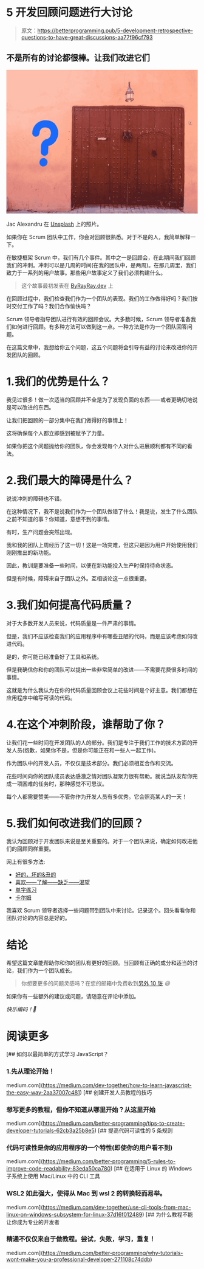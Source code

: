 # 5 开发回顾问题进行大讨论

> 原文：<https://betterprogramming.pub/5-development-retrospective-questions-to-have-great-discussions-aa77f96cf793>

## 不是所有的讨论都很棒。让我们改进它们

![](img/73486f42dce59f7bca8f592ea5021725.png)

Jac Alexandru 在 [Unsplash](https://unsplash.com?utm_source=medium&utm_medium=referral) 上的照片。

如果你在 Scrum 团队中工作，你会对回顾很熟悉。对于不是的人，我简单解释一下。

在敏捷框架 Scrum 中，我们有几个事件。其中之一是回顾会，在此期间我们回顾我们的冲刺。冲刺可以是几周的时间(在我的团队中，是两周)。在那几周里，我们致力于一系列的用户故事。那些用户故事定义了我们必须构建什么。

> 这个故事最初发表在 [ByRayRay.dev](https://byrayray.dev/posts/2020-12-09-five-development-retrospective-questions-to-have-great-discussions) 上

在回顾过程中，我们检查我们作为一个团队的表现。我们的工作做得好吗？我们按时交付工作了吗？我们合作愉快吗？

Scrum 领导者指导团队进行有效的回顾会议。大多数时候，Scrum 领导者准备我们如何进行回顾。有多种方法可以做到这一点。一种方法是作为一个团队回答问题。

在这篇文章中，我想给你五个问题，这五个问题将会引导有益的讨论来改进你的开发团队的回顾。

# 1.我们的优势是什么？

我见过很多！做一次适当的回顾并不全是为了发现负面的东西——或者更确切地说是可以改进的东西。

让我们把回顾的一部分集中在我们做得好的事情上！

这将确保每个人都立即感到被赋予了力量。

如果你把这个问题抛给你的团队，你会发现每个人对什么进展顺利都有不同的看法。

# 2.我们最大的障碍是什么？

说说冲刺的障碍也不错。

在这种情况下，我不是说我们作为一个团队做错了什么！我是说，发生了什么团队之前不知道的事？你知道，意想不到的事情。

有时，生产问题会突然出现。

我和我的团队上周经历了这一切！这是一场灾难，但这只是因为用户开始使用我们刚刚推出的新功能。

因此，教训是要准备一些时间，以便在新功能投入生产时保持待命状态。

但是有时候，障碍来自于团队之外。互相谈论这一点很重要。

# 3.我们如何提高代码质量？

对于大多数开发人员来说，代码质量是一件严肃的事情。

但是，我们不应该检查我们的应用程序中有哪些丑陋的代码，而是应该考虑如何改进代码。

是的，你可能已经准备好了工具和系统。

但是我确信你和你的团队可以提出一些非常简单的改进——不需要花费很多时间的事情。

这就是为什么我认为在你的代码质量回顾会议上花些时间是个好主意。我们都想在应用程序中编写可读的代码。

# 4.在这个冲刺阶段，谁帮助了你？

让我们花一些时间在开发团队的人的部分。我们是专注于我们工作的技术方面的开发人员(抱歉，如果你不是，但是你可能正在和一些人一起工作)。

作为团队中的开发人员，不仅仅是技术部分。我们必须相互合作和交流。

花些时间向你的团队成员表达感激之情对团队凝聚力很有帮助。就说当队友帮你完成一项困难的任务时，那种感觉不可思议。

每个人都需要赞美——不管你作为开发人员有多优秀。它会照亮某人的一天！

# 5.我们如何改进我们的回顾？

我认为回顾对于开发团队来说是至关重要的。对于一个团队来说，确定如何改进他们的回顾同样重要。

网上有很多方法:

*   [好的，坏的&丑的](https://www.funretrospectives.com/the-good-the-bad-and-the-ugly/)
*   [喜欢——了解——缺乏——渴望](https://www.funretrospectives.com/the-4-ls-liked-learned-lacked-longed-for/)
*   [单字练习](https://www.benlinders.com/2013/feelings-matter-in-agile-retrospectives/)
*   [卡尔姆](https://www.funretrospectives.com/kalm-keep-add-more-less/)

我喜欢 Scrum 领导者选择一些问题带到团队中来讨论。记录这个。回头看看你和团队讨论的内容总是好的。

# 结论

希望这篇文章能帮助你和你的团队有更好的回顾。当回顾有正确的成分和适当的讨论，我们作为一个团队成长。

> 你想要更多的问题灵感吗？在您的邮箱中免费收到[另外 10 张](https://mailchi.mp/3dee30d99133/shake-up-retrospective) *😃*

如果你有一些额外的建议或问题，请随意在评论中添加。

*快乐编码！🚀*

# 阅读更多

[](https://medium.com/dev-together/how-to-learn-javascript-the-easy-way-2aa37007c481) [## 如何以最简单的方式学习 JavaScript？

### 1.先从理论开始！

medium.com](https://medium.com/dev-together/how-to-learn-javascript-the-easy-way-2aa37007c481) [](https://medium.com/better-programming/tips-to-create-developer-tutorials-62cb3a25b8e5) [## 创建开发人员教程的技巧

### 想写更多的教程，但你不知道从哪里开始？从这里开始

medium.com](https://medium.com/better-programming/tips-to-create-developer-tutorials-62cb3a25b8e5) [](https://medium.com/better-programming/5-rules-to-improve-code-readability-83eda50ca780) [## 提高代码可读性的 5 条规则

### 代码可读性是你的应用程序的一个特性(即使你的用户看不到)

medium.com](https://medium.com/better-programming/5-rules-to-improve-code-readability-83eda50ca780) [](https://medium.com/dev-together/use-cli-tools-from-mac-linux-on-windows-subsystem-for-linux-37d16f012489) [## 在适用于 Linux 的 Windows 子系统上使用 Mac/Linux 中的 CLI 工具

### WSL2 如此强大，使得从 Mac 到 wsl 2 的转换轻而易举。

medium.com](https://medium.com/dev-together/use-cli-tools-from-mac-linux-on-windows-subsystem-for-linux-37d16f012489) [](https://medium.com/better-programming/why-tutorials-wont-make-you-a-professional-developer-271108c74ddb) [## 为什么教程不能让你成为专业的开发者

### 精通不仅仅来自于做教程。尝试，失败，学习，重复！

medium.com](https://medium.com/better-programming/why-tutorials-wont-make-you-a-professional-developer-271108c74ddb)